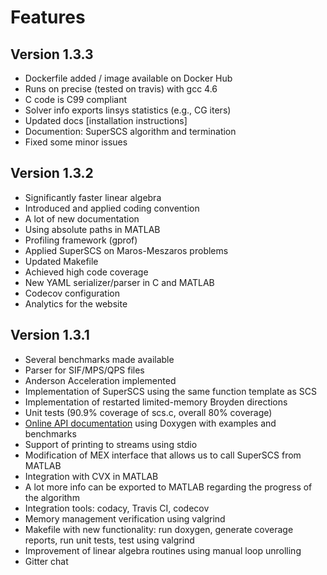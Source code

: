 # Features

## Version 1.3.3

- Dockerfile added / image available on Docker Hub
- Runs on precise (tested on travis) with gcc 4.6
- C code is C99 compliant
- Solver info exports linsys statistics (e.g., CG iters)
- Updated docs [installation instructions]
- Documention: SuperSCS algorithm and termination
- Fixed some minor issues

## Version 1.3.2

- Significantly faster linear algebra
- Introduced and applied coding convention
- A lot of new documentation
- Using absolute paths in MATLAB
- Profiling framework (gprof)
- Applied SuperSCS on Maros-Meszaros problems
- Updated Makefile
- Achieved high code coverage
- New YAML serializer/parser in C and MATLAB
- Codecov configuration
- Analytics for the website


## Version 1.3.1
- Several benchmarks made available
- Parser for SIF/MPS/QPS files
- Anderson Acceleration implemented
- Implementation of SuperSCS using the same function template as SCS
- Implementation of restarted limited-memory Broyden directions
- Unit tests (90.9% coverage of scs.c, overall 80% coverage)
- [Online API documentation](https://kul-forbes.github.io/scs/index.html) using Doxygen with examples and benchmarks
- Support of printing to streams using stdio
- Modification of MEX interface that allows us to call SuperSCS from MATLAB
- Integration with CVX in MATLAB
- A lot more info can be exported to MATLAB regarding the progress of the algorithm
- Integration tools: codacy, Travis CI, codecov
- Memory management verification using valgrind
- Makefile with new functionality: run doxygen, generate coverage reports, run unit tests, test using valgrind
- Improvement of linear algebra routines using manual loop unrolling
- Gitter chat
